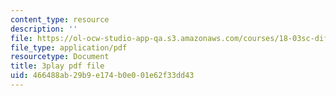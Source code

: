 ```yaml
---
content_type: resource
description: ''
file: https://ol-ocw-studio-app-qa.s3.amazonaws.com/courses/18-03sc-differential-equations-fall-2011/466488ab29b9e174b0e001e62f33dd43_JNsNgXKFgdo.pdf
file_type: application/pdf
resourcetype: Document
title: 3play pdf file
uid: 466488ab-29b9-e174-b0e0-01e62f33dd43
---
```

